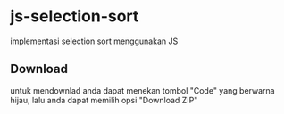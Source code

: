 # js-selection-sort
implementasi selection sort menggunakan JS

## Download
untuk mendownlad anda dapat menekan tombol "Code" yang berwarna hijau, lalu anda dapat memilih opsi "Download ZIP"
